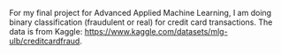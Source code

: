 For my final project for Advanced Applied Machine Learning, I am doing binary classification (fraudulent or real) for credit card transactions. The data is from Kaggle: https://www.kaggle.com/datasets/mlg-ulb/creditcardfraud.
